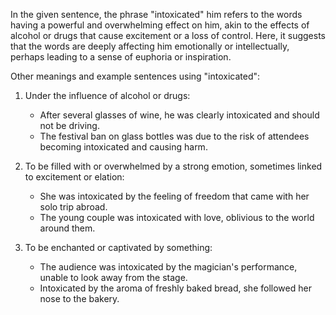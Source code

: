 In the given sentence, the phrase "intoxicated" him refers to the words having a powerful and overwhelming effect on him, akin to the effects of alcohol or drugs that cause excitement or a loss of control. Here, it suggests that the words are deeply affecting him emotionally or intellectually, perhaps leading to a sense of euphoria or inspiration.

Other meanings and example sentences using "intoxicated":

1. Under the influence of alcohol or drugs:
   - After several glasses of wine, he was clearly intoxicated and should not be driving.
   - The festival ban on glass bottles was due to the risk of attendees becoming intoxicated and causing harm.

2. To be filled with or overwhelmed by a strong emotion, sometimes linked to excitement or elation:
   - She was intoxicated by the feeling of freedom that came with her solo trip abroad.
   - The young couple was intoxicated with love, oblivious to the world around them.

3. To be enchanted or captivated by something:
   - The audience was intoxicated by the magician's performance, unable to look away from the stage.
   - Intoxicated by the aroma of freshly baked bread, she followed her nose to the bakery.